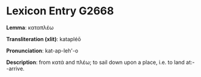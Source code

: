 # Lexicon Entry G2668

**Lemma**: καταπλέω

**Transliteration (xlit)**: katapléō

**Pronunciation**: kat-ap-leh'-o

**Description**:
from κατά and πλέω; to sail down upon a place, i.e. to land at:--arrive.

